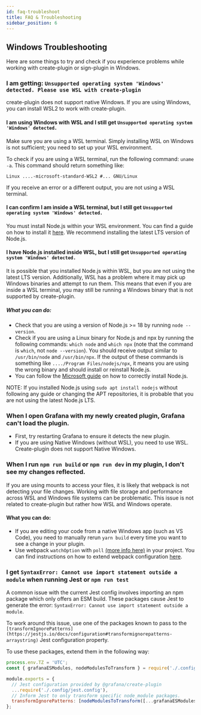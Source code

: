 ```yaml
---
id: faq-troubleshoot
title: FAQ & Troubleshooting
sidebar_position: 6
---
```


## Windows Troubleshooting

Here are some things to try and check if you experience problems while working with create-plugin or sign-plugin in Windows.

### I am getting: `Unsupported operating system 'Windows' detected. Please use WSL with create-plugin`

create-plugin does not support native Windows. If you are using Windows, you can install WSL2 to work with create-plugin.

#### I am using Windows with WSL and I still get `Unsupported operating system 'Windows' detected.`

Make sure you are using a WSL terminal. Simply installing WSL on Windows is not sufficient; you need to set up your WSL environment.

To check if you are using a WSL terminal, run the following command: `uname -a`. This command should return something like:

`Linux ....-microsoft-standard-WSL2 #... GNU/Linux`

If you receive an error or a different output, you are not using a WSL terminal.

#### I can confirm I am inside a WSL terminal, but I still get `Unsupported operating system 'Windows' detected.`

You must install Node.js within your WSL environment. You can find a guide on how to install it [here](https://learn.microsoft.com/en-us/windows/dev-environment/javascript/nodejs-on-wsl). We recommend installing the latest LTS version of Node.js.

#### I have Node.js installed inside WSL, but I still get `Unsupported operating system 'Windows' detected.`

It is possible that you installed Node.js within WSL, but you are not using the latest LTS version. Additionally, WSL has a problem where it may pick up Windows binaries and attempt to run them. This means that even if you are inside a WSL terminal, you may still be running a Windows binary that is not supported by create-plugin.

##### What you can do:

- Check that you are using a version of Node.js >= 18 by running `node --version`.
- Check if you are using a Linux binary for Node.js and npx by running the following commands: `which node` and `which npx` (note that the command is `which`, not `node --version`). You should receive output similar to `/usr/bin/node` and `/usr/bin/npx`. If the output of these commands is something like `..../Program Files/nodejs/npx`, it means you are using the wrong binary and should install or reinstall Node.js.
- You can follow the [Microsoft guide](https://learn.microsoft.com/en-us/windows/dev-environment/javascript/nodejs-on-wsl) on how to correctly install Node.js.

NOTE: If you installed Node.js using `sudo apt install nodejs` without following any guide or changing the APT repositories, it is probable that you are not using the latest Node.js LTS.

### When I open Grafana with my newly created plugin, Grafana can't load the plugin.

- First, try restarting Grafana to ensure it detects the new plugin.
- If you are using Native Windows (without WSL), you need to use WSL. Create-plugin does not support Native Windows.

### When I run `npm run build` or `npm run dev` in my plugin, I don't see my changes reflected.

If you are using mounts to access your files, it is likely that webpack is not detecting your file changes. Working with file storage and performance across WSL and Windows file systems can be problematic. This issue is not related to create-plugin but rather how WSL and Windows operate.

#### What you can do:

- If you are editing your code from a native Windows app (such as VS Code), you need to manually rerun `yarn build` every time you want to see a change in your plugin.
- Use webpack `watchOption` with `poll` [(more info here)](https://webpack.js.org/configuration/watch/#watchoptionspoll) in your project. You can find instructions on how to extend webpack configuration [here](https://grafana.com/developers/plugin-tools/create-a-plugin/extend-configurations).

### I get `SyntaxError: Cannot use import statement outside a module` when running Jest or `npm run test`

A common issue with the current Jest config involves importing an npm package which only offers an ESM build. These packages cause Jest to generate the error: `SyntaxError: Cannot use import statement outside a module`.

To work around this issue, use one of the packages known to pass to the `[transformIgnorePatterns](https://jestjs.io/docs/configuration#transformignorepatterns-arraystring)` Jest configuration property.

To use these packages, extend them in the following way:

```javascript
process.env.TZ = 'UTC';
const { grafanaESModules, nodeModulesToTransform } = require('./.config/jest/utils');

module.exports = {
  // Jest configuration provided by @grafana/create-plugin
  ...require('./.config/jest.config'),
  // Inform Jest to only transform specific node_module packages.
  transformIgnorePatterns: [nodeModulesToTransform([...grafanaESModules, 'packageName'])],
};
```
